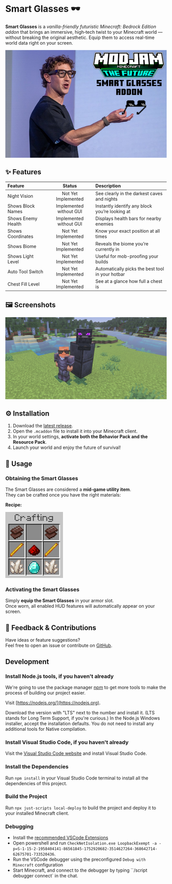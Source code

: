 # Smart Glasses 🕶️

**Smart Glasses** is a _vanilla-friendly futuristic Minecraft: Bedrock Edition addon_ that brings an immersive, high‑tech twist to your Minecraft world — without breaking the original aesthetic. Equip them to access real-time world data right on your screen.

![ModJam Banner](./img/modjam.png)

## ✨ Features

| Feature            |         Status          | Description                                      |
| :----------------- | :---------------------: | :----------------------------------------------- |
| Night Vision       |   Not Yet Implemented   | See clearly in the darkest caves and nights      |
| Shows Block Names  | Implemented without GUI | Instantly identify any block you’re looking at   |
| Shows Enemy Health | Implemented without GUI | Displays health bars for nearby enemies          |
| Shows Coordinates  |   Not Yet Implemented   | Know your exact position at all times            |
| Shows Biome        |   Not Yet Implemented   | Reveals the biome you’re currently in            |
| Shows Light Level  |   Not Yet Implemented   | Useful for mob-proofing your builds              |
| Auto Tool Switch   |   Not Yet Implemented   | Automatically picks the best tool in your hotbar |
| Chest Fill Level   |   Not Yet Implemented   | See at a glance how full a chest is              |

## 🖼️ Screenshots

![Screenshot](./img/screenshot_1.png)

## ⚙️ Installation

1. Download the [latest release](https://github.com/Phalcode/minecraft-smart-glasses/releases/latest).
2. Open the `.mcaddon` file to install it into your Minecraft client.
3. In your world settings, **activate both the Behavior Pack and the Resource Pack**.
4. Launch your world and enjoy the future of survival!

## 🧠 Usage

### Obtaining the Smart Glasses

The Smart Glasses are considered a **mid‑game utility item**.  
They can be crafted once you have the right materials:

**Recipe:**

![Recipe](./img/recipe.png)

### Activating the Smart Glasses

Simply **equip the Smart Glasses** in your armor slot.  
Once worn, all enabled HUD features will automatically appear on your screen.

## 💬 Feedback & Contributions

Have ideas or feature suggestions?  
Feel free to open an issue or contribute on [GitHub](https://github.com/Phalcode/minecraft-smart-glasses).

## Development

### Install Node.js tools, if you haven't already

We're going to use the package manager [npm](https://www.npmjs.com/package/npm) to get more tools to make the process of building our project easier.

Visit [https://nodejs.org/](https://nodejs.org).

Download the version with "LTS" next to the number and install it. (LTS stands for Long Term Support, if you're curious.) In the Node.js Windows installer, accept the installation defaults. You do not need to install any additional tools for Native compilation.

### Install Visual Studio Code, if you haven't already

Visit the [Visual Studio Code website](https://code.visualstudio.com) and install Visual Studio Code.

### Install the Dependencies

Run `npm install` in your Visual Studio Code terminal to install all the dependencies of this project.

### Build the Project

Run `npx just-scripts local-deploy` to build the project and deploy it to your installed Minecraft client.

### Debugging

- Install the [recommended VSCode Extensions](.vscode/extensions.json)
- Open powershell and run `CheckNetIsolation.exe LoopbackExempt -a -p=S-1-15-2-1958404141-86561845-1752920682-3514627264-368642714-62675701-733520436`.
- Run the VSCode debugger using the preconfigured `Debug with Minecraft` configuration
- Start Minecraft, and connect to the debugger by typing ``/script debugger connect` in the chat.
